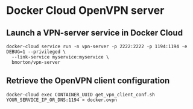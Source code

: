# Docker Cloud OpenVPN server

## Launch a VPN-server service in Docker Cloud

```
docker-cloud service run -n vpn-server -p 2222:2222 -p 1194:1194 -e DEBUG=1 --privileged \
  --link-service myservice:myservice \
  bmorton/vpn-server
```

## Retrieve the OpenVPN client configuration

```
docker-cloud exec CONTAINER_UUID get_vpn_client_conf.sh YOUR_SERVICE_IP_OR_DNS:1194 > docker.ovpn
```
